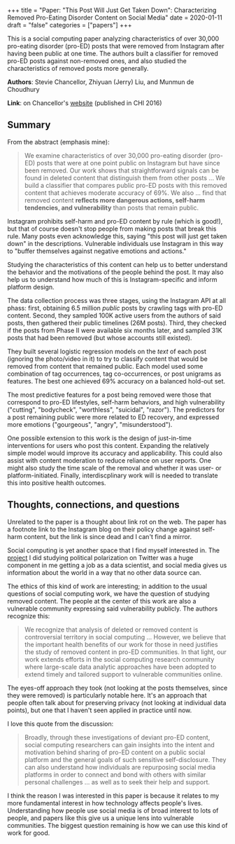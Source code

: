 +++
title = "Paper: \"This Post Will Just Get Taken Down\": Characterizing Removed Pro-Eating Disorder Content on Social Media"
date = 2020-01-11
draft = "false"
categories = ["papers"]
+++

This is a social computing paper analyzing characteristics of over 30,000 pro-eating disorder (pro-ED) posts that were removed from Instagram after having been public at one time. The authors built a classifier for removed pro-ED posts against non-removed ones, and also studied the characteristics of removed posts more generally. <!--more-->

**Authors**: Stevie Chancellor, Zhiyuan (Jerry) Liu, and Munmun de Choudhury

**Link**: on Chancellor's [website](http://steviechancellor.com/wp-content/uploads/2019/03/deleted-posts-chi-2016.pdf) (published in CHI 2016)

## Summary
From the abstract (emphasis mine):

> We examine characteristics of over 30,000 pro-eating disorder (pro-ED) posts that were at one point public on Instagram but have since been removed. Our work shows that straightforward signals can be found in deleted content that distinguish them from other posts ... We build a classifier that compares public pro-ED posts with this removed content that achieves moderate accuracy of 69%. We also ... find that removed content **reflects more dangerous actions, self-harm tendencies, and vulnerability** than posts that remain public.

Instagram prohibits self-harm and pro-ED content by rule (which is good!), but that of course doesn't stop people from making posts that break this rule. Many posts even acknowledge this, saying "this post will just get taken down" in the descriptions. Vulnerable individuals use Instagram in this way to "buffer themselves against negative emotions and actions."

Studying the characteristics of this content can help us to better understand the behavior and the motivations of the people behind the post. It may also help us to understand how much of this is Instagram-specific and inform platform design.

The data collection process was three stages, using the Instagram API at all phass: first, obtaining 6.5 million *public* posts by crawling tags with pro-ED content. Second, they sampled 100K active users from the authors of said posts, then gathered their public timelines (26M posts). Third, they checked if the posts from Phase II were available six months later, and sampled 31K posts that had been removed (but whose accounts still existed).

They built several logistic regression models on the *text* of each post (ignoring the photo/video in it) to try to classify content that would be removed from content that remained public. Each model used some combination of tag occurrences, tag co-occurrences, or post unigrams as features. The best one achieved 69% accuracy on a balanced hold-out set.

The most predictive features for a post being removed were those that correspond to pro-ED lifestyles, self-harm behaviors, and high vulnerability ("cutting", "bodycheck", "worthless", "suicidal", "razor"). The predictors for a post remaining public were more related to ED recovery, and expressed more emotions ("gourgeous", "angry", "misunderstood").

One possible extension to this work is the design of just-in-time interventions for users who post this content. Expanding the relatively simple model would improve its accuracy and applicability. This could also assist with content moderation to reduce reliance on user reports. One might also study the time scale of the removal and whether it was user- or platform-initiated. Finally, interdiscplinary work will is needed to translate this into positive health outcomes.


## Thoughts, connections, and questions
Unrelated to the paper is a thought about link rot on the web. The paper has a footnote link to the Instagram blog on their policy change against self-harm content, but the link is since dead and I can't find a mirror.

Social computing is yet another space that I find myself interested in. The [project](http://github.com/tuchandra/red-tweet-blue-tweet) I did studying political polarization on Twitter was a huge component in me getting a job as a data scientist, and social media gives us information about the world in a way that no other data source can.

The ethics of this kind of work are interesting; in addition to the usual questions of social computing work, we have the question of studying removed content. The people at the center of this work are also a vulnerable community expressing said vulnerability publicly. The authors recognize this:

> We recognize that analysis of deleted or removed content is controversial territory in social computing ... However, we believe that the important health benefits of our work for those in need justifies the study of removed content in pro-ED communities. In that light, our work extends efforts in the social computing research community where large-scale data analytic approaches have been adopted to extend timely and tailored support to vulnerable communities online.

The eyes-off approach they took (not looking at the posts themselves, since they were removed) is particularly notable here. It's an approach that people often talk about for preserving privacy (not looking at individual data points), but one that I haven't seen applied in practice until now.

I love this quote from the discussion:

> Broadly, through these investigations of deviant pro-ED content, social computing researchers can gain insights into the intent and motivation behind sharing of pro-ED content on a public social platform and the general goals of such sensitive self-disclosure. They can also understand how individuals are repurposing social media platforms in order to connect and bond with others with similar personal challenges ... as well as to seek their help and support.

I think the reason I was interested in this paper is because it relates to my more fundamental interest in how technology affects people's lives. Understanding how people use social media is of broad interest to lots of people, and papers like this give us a unique lens into vulnerable communities. The biggest question remaining is how we can use this kind of work for good.
